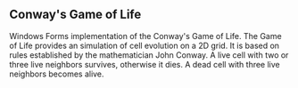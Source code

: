 ## Conway's Game of Life

Windows Forms implementation of the Conway's Game of Life. The Game of Life provides an simulation of cell evolution on a 2D grid. It is based on rules established by the mathematician John Conway. A live cell with two or three live neighbors survives, otherwise it dies. A dead cell with three live neighbors becomes alive.